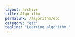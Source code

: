 ```yaml
---
layout: archive
title: Algorithm
permalink: /algorithm/etc
category: "etc"
tagline: "Learning algorithm."
---
```

